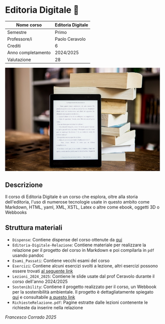 # Editoria Digitale 📰

| Nome corso         |Editoria Digitale   |
|--------------------|---|
| Semestre           |Primo   |
| Professore/i       |Paolo Ceravolo   |
| Crediti            |6   |
| Anno completamento |2024/2025   |
| Valutazione        |28   |

![Editoria](../assets/editoria.jpg)

## Descrizione

Il corso di Editoria Digitale è un corso che esplora, oltre alla storia dell'editoria, l'uso di numerose tecnologie usate in questo ambito come Markdown, HTML, yaml, XML, XSTL, Latex o altre come ebook, oggetti 3D o Webbooks


## Struttura materiali

- `Dispense`: Contiene dispense del corso ottenute da [qui](https://github.com/paoloceravolo/Editoria-Digitale-Dispense-2022-2023-)
- `Editoria-Digitale-Relazione`: Contiene materiale per realizzare la relazione per il progetto del corso in Markdown e poi compilarla in `pdf` usando pandoc
- `Esami_Passati`: Contiene vecchi esami del corso
- `Esercizi`: Contiene alcuni esercizi svolti a lezione, altri esercizi possono essere trovati [al seguente link](https://github.com/paoloceravolo/Editoria-Digitale-Esercizi)
- `Lezioni_2024_2025`: Contiene le slide usate dal prof Ceravolo durante il corso dell'anno 2024/2025
- `Sostenibility`: Contiene il progetto realizzato per il corso, un Webbook per la sostenibilità ambientale. Il progetto è dettagliatamente spiegato [qui](https://github.com/IncredibleLego/Sostenibility) e consultabile [a questo link](https://incrediblelego.github.io/SostenibilityHost/)
- `RichiesteRelazione.pdf`: Pagine estratte dalle lezioni contenente le richieste da inserire nella relazione

*Francesco Corrado 2025*